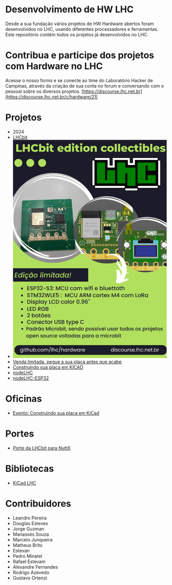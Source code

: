 # Desenvolvimento de HW LHC
Desde a sua fundação vários projetos de HW Hardware abertos foram desenvolvidos no LHC, usando diferentes processadores e ferramentas. Este repositório contém todos os projetos já desenvolvidos no LHC.

# Contribua e participe dos projetos com Hardware no LHC
Acesse o nosso forms e se conecte ao time do Laboratório Hacker de Campinas, através da criação de sua conta no forum e conversando com o pessoal sobre os diversos projetos. [https://discourse.lhc.net.br](https://discourse.lhc.net.br/c/hardware/21)

# Projetos
- 2024
- [LHCbit](https://github.com/lhc/Hardware/tree/main/LHCbit)
- ![LHCbit](/LHCbit/Imagens/lhcbit-flyer.jpeg)
- [Venda limitada, pegue a sua placa antes que acabe](https://forms.gle/h3qhtFoRbykofKP68)
- [Construindo sua placa em KICAD](https://github.com/lhc/Hardware/tree/main/Oficinas/monte-sua-placa-kicad)
- [nodeLHC](https://github.com/lhc/Hardware/tree/main/nodeLHC)
- [nodeLHC-ESP32](https://github.com/lhc/Hardware/tree/main/nodeLHC-ESP32)

# Oficinas
- [Evento: Construindo sua placa em KiCad](https://github.com/lhc/Hardware/tree/main/Oficinas/monte-sua-placa-kicad)

# Portes
- [Porte da LHCbit para NuttX](https://github.com/apache/nuttx/blob/master/Documentation/platforms/xtensa/esp32s3/boards/esp32s3-lhcbit/index.rst)

# Bibliotecas
- [KiCad LHC](https://github.com/lhc/Hardware/tree/main/Libraries/lhc_kicad_library)

# Contribuidores
- Leandro Pereira
- Douglas Esteves
- Jorge Guzman
- Manassés Souza
- Marcelo Junqueira
- Matheus Brito
- Estevan
- Pedro Minatel
- Rafael Estevam
- Alexandre Fernandes
- Rodrigo Azevedo
- Gustavo Ortenzi

